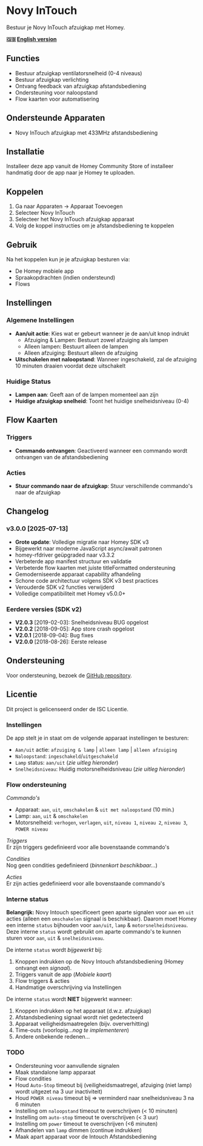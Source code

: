# Novy InTouch

Bestuur je Novy InTouch afzuigkap met Homey.

**🇬🇧 [English version](README.md)**

## Functies

- Bestuur afzuigkap ventilatorsnelheid (0-4 niveaus)
- Bestuur afzuigkap verlichting
- Ontvang feedback van afzuigkap afstandsbediening
- Ondersteuning voor naloopstand
- Flow kaarten voor automatisering

## Ondersteunde Apparaten

- Novy InTouch afzuigkap met 433MHz afstandsbediening

## Installatie

Installeer deze app vanuit de Homey Community Store of installeer handmatig door de app naar je Homey te uploaden.

## Koppelen

1. Ga naar Apparaten → Apparaat Toevoegen
2. Selecteer Novy InTouch
3. Selecteer het Novy InTouch afzuigkap apparaat
4. Volg de koppel instructies om je afstandsbediening te koppelen

## Gebruik

Na het koppelen kun je je afzuigkap besturen via:
- De Homey mobiele app
- Spraakopdrachten (indien ondersteund)
- Flows

## Instellingen

### Algemene Instellingen
- **Aan/uit actie**: Kies wat er gebeurt wanneer je de aan/uit knop indrukt
  - Afzuiging & Lampen: Bestuurt zowel afzuiging als lampen
  - Alleen lampen: Bestuurt alleen de lampen
  - Alleen afzuiging: Bestuurt alleen de afzuiging
- **Uitschakelen met naloopstand**: Wanneer ingeschakeld, zal de afzuiging 10 minuten draaien voordat deze uitschakelt

### Huidige Status
- **Lampen aan**: Geeft aan of de lampen momenteel aan zijn
- **Huidige afzuigkap snelheid**: Toont het huidige snelheidsniveau (0-4)

## Flow Kaarten

### Triggers
- **Commando ontvangen**: Geactiveerd wanneer een commando wordt ontvangen van de afstandsbediening

### Acties
- **Stuur commando naar de afzuigkap**: Stuur verschillende commando's naar de afzuigkap

## Changelog

### v3.0.0 [2025-07-13]
- **Grote update**: Volledige migratie naar Homey SDK v3
- Bijgewerkt naar moderne JavaScript async/await patronen
- homey-rfdriver geüpgraded naar v3.3.2
- Verbeterde app manifest structuur en validatie
- Verbeterde flow kaarten met juiste titleFormatted ondersteuning
- Gemoderniseerde apparaat capability afhandeling
- Schone code architectuur volgens SDK v3 best practices
- Verouderde SDK v2 functies verwijderd
- Volledige compatibiliteit met Homey v5.0.0+

### Eerdere versies (SDK v2)
- **V2.0.3** [2019-02-03]: Snelheidsniveau BUG opgelost
- **V2.0.2** [2018-09-05]: App store crash opgelost
- **V2.0.1** [2018-09-04]: Bug fixes
- **V2.0.0** [2018-08-26]: Eerste release

## Ondersteuning

Voor ondersteuning, bezoek de [GitHub repository](https://github.com/TheLostHomeyAppRepositories/nl.novy.intouch).

## Licentie

Dit project is gelicenseerd onder de ISC Licentie.

### Instellingen
De app stelt je in staat om de volgende apparaat instellingen te besturen:
- `Aan/uit` actie: `afzuiging & lamp` | `alleen lamp` | `alleen afzuiging`
- `Naloopstand`: `ingeschakeld`/`uitgeschakeld`
- `Lamp` status: `aan/uit` (*zie uitleg hieronder*)
- `Snelheidsniveau`: Huidig motorsnelheidsniveau (*zie uitleg hieronder*)

### Flow ondersteuning

*Commando's*

- Apparaat: `aan`, `uit`, `omschakelen` & `uit met naloopstand` (10 min.)
- Lamp: `aan`, `uit` & `omschakelen` 
- Motorsnelheid: `verhogen`, `verlagen`, `uit`, `niveau 1`, `niveau 2`, `niveau 3`, `POWER niveau`

*Triggers*  
Er zijn triggers gedefinieerd voor alle bovenstaande commando's

*Condities*  
Nog geen condities gedefinieerd (*binnenkort beschikbaar...*)

*Acties*  
Er zijn acties gedefinieerd voor alle bovenstaande commando's

### Interne status
**Belangrijk:** Novy Intouch specificeert geen aparte signalen voor `aan` en `uit` acties (alleen een `omschakelen` signaal is beschikbaar).
Daarom moet Homey een interne `status` bijhouden voor `aan/uit`, `lamp` & `motorsnelheidsniveau`. Deze interne `status` wordt gebruikt om aparte commando's te kunnen sturen voor `aan`, `uit` & `snelheidsniveau`.  

De interne `status` wordt *bijgewerkt* bij:
1. Knoppen indrukken op de Novy Intouch afstandsbediening (Homey ontvangt een *signaal*).
2. Triggers vanuit de app (*Mobiele kaart*)
3. Flow triggers & acties
4. Handmatige overschrijving via Instellingen

De interne `status` wordt **NIET** bijgewerkt wanneer:
1. Knoppen indrukken op het apparaat (d.w.z. afzuigkap)
2. Afstandsbediening signaal wordt niet gedetecteerd
3. Apparaat veiligheidsmaatregelen (bijv. oververhitting)
4. Time-outs (voorlopig...*nog te implementeren*)
5. Andere onbekende redenen...

### TODO
- Ondersteuning voor aanvullende signalen
- Maak standalone lamp apparaat
- Flow condities
- Houd `Auto-Stop` timeout bij (veiligheidsmaatregel, afzuiging (niet lamp) wordt uitgezet na 3 uur inactiviteit)
- Houd `POWER niveau` timeout bij => verminderd naar snelheidsniveau 3 na 6 minuten
- Instelling om `naloopstand` timeout te overschrijven (< 10 minuten)
- Instelling om `auto-stop` timeout te overschrijven (< 3 uur)
- Instelling om `power` timeout te overschrijven (<6 minuten)
- Afhandelen van `lamp` dimmen (continue indrukken)
- Maak apart apparaat voor de Intouch Afstandsbediening
